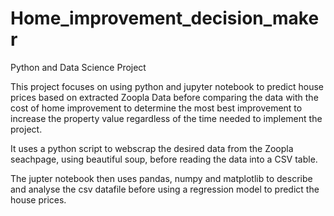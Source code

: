 # Home_improvement_decision_maker
Python and Data Science Project

This project focuses on using python and jupyter notebook to predict house prices based on extracted Zoopla Data before comparing the data with the cost of home improvement to determine the most best improvement to increase the property value regardless of the time needed to implement the project.

It uses a python script to webscrap the desired data from the Zoopla seachpage, using beautiful soup, before reading the data into a CSV table.

The jupter notebook then uses pandas, numpy and matplotlib to describe and analyse the csv datafile before using a regression model to predict the house prices.
